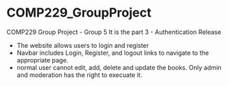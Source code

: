 # COMP229_GroupProject
COMP229 Group Project - Group 5 
It is the part 3 - Authentication Release
- The website allows users to login and register
- Navbar includes Login, Register, and logout links to navigate to the appropriate page.
- normal user cannot edit, add, delete and update the books. Only admin and moderation has the right to execuate it.
